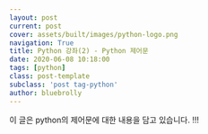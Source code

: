```yaml
---
layout: post
current: post
cover: assets/built/images/python-logo.png
navigation: True
title: Python 강좌(2) - Python 제어문
date: 2020-06-08 10:18:00
tags: [python]
class: post-template
subclass: 'post tag-python'
author: bluebrolly
---
```


이 글은 python의 제어문에 대한 내용을 담고 있습니다. !!!